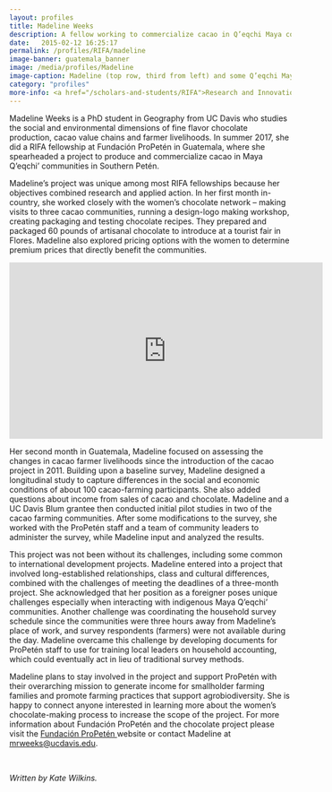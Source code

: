 ```yaml
---
layout: profiles
title: Madeline Weeks
description: A fellow working to commercialize cacao in Q’eqchi Maya communities in Southern Petén
date:   2015-02-12 16:25:17
permalink: /profiles/RIFA/madeline
image-banner: guatemala_banner
image: /media/profiles/Madeline
image-caption: Madeline (top row, third from left) and some Q’eqchi Maya leaders selling chocolate at the Feria de Tourismo in Flores, Guatemala  
category: "profiles"
more-info: <a href="/scholars-and-students/RIFA">Research and Innovation Fellowship for Agriculture (RIFA)</a>
---
```


Madeline Weeks is a PhD student in Geography from UC Davis who studies the social and environmental dimensions of fine flavor chocolate production, cacao value chains and farmer livelihoods. In summer 2017, she did a RIFA fellowship at Fundación ProPetén in Guatemala, where she spearheaded a project to produce and commercialize cacao in Maya Q’eqchi’ communities in Southern Petén.<br>

Madeline’s project was unique among most RIFA fellowships because her objectives combined research and applied action. In her first month in-country, she worked closely with the women’s chocolate network – making visits to three cacao communities, running a design-logo making workshop, creating packaging and testing chocolate recipes. They prepared and packaged 60 pounds of artisanal chocolate to introduce at a tourist fair in Flores. Madeline also explored pricing options with the women to determine premium prices that directly benefit the communities. <br>

<iframe width="560" height="315" src="https://www.youtube.com/embed/B3scxDAgPx4?rel=0" frameborder="0" allow="autoplay; encrypted-media" allowfullscreen></iframe><br>

Her second month in Guatemala, Madeline focused on assessing the changes in cacao farmer livelihoods since the introduction of the cacao project in 2011. Building upon a baseline survey, Madeline designed a longitudinal study to capture differences in the social and economic conditions of about 100 cacao-farming participants. She also added questions about income from sales of cacao and chocolate. Madeline and a UC Davis Blum grantee then conducted initial pilot studies in two of the cacao farming communities. After some modifications to the survey, she worked with the ProPetén staff and a team of community leaders to administer the survey, while Madeline input and analyzed the results. <br>
	
This project was not been without its challenges, including some common to international development projects. Madeline entered into a project that involved long-established relationships, class and cultural differences, combined with the challenges of meeting the deadlines of a three-month project. She acknowledged that her position as a foreigner poses unique challenges especially when interacting with indigenous Maya Q’eqchi’ communities. Another challenge was coordinating the household survey schedule since the communities were three hours away from Madeline’s place of work, and survey respondents (farmers) were not available during the day. Madeline overcame this challenge by developing documents for ProPetén staff to use for training local leaders on household accounting, which could eventually act in lieu of traditional survey methods. <br>
	
Madeline plans to stay involved in the project and support ProPetén with their overarching mission to generate income for smallholder farming families and promote farming practices that support agrobiodiversity. She is happy to connect anyone interested in learning more about the women’s chocolate-making process to increase the scope of the project. For more information about Fundación ProPetén and the chocolate project please visit the <a class="external-link" target="_blank" href="http://propeten.org/"> Fundación ProPetén </a> website or contact Madeline at mrweeks@ucdavis.edu. 


<br>


<p><i>Written by Kate Wilkins.</i></p>